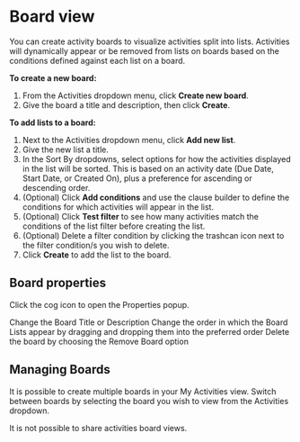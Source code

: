 # Board view
You can create activity boards to visualize activities split into lists. Activities will dynamically appear or be removed from lists on boards based on the conditions defined against each list on a board.

**To create a new board:**
1. From the Activities dropdown menu, click **Create new board**.
1. Give the board a title and description, then click **Create**.

**To add lists to a board:**
1. Next to the Activities dropdown menu, click **Add new list**.
1. Give the new list a title.
1. In the Sort By dropdowns, select options for how the activities displayed in the list will be sorted. This is based on an activity date (Due Date, Start Date, or Created On), plus a preference for ascending or descending order.
1. (Optional) Click **Add conditions** and use the clause builder to define the conditions for which activities will appear in the list.
1. (Optional) Click **Test filter** to see how many activities match the conditions of the list filter before creating the list.
1. (Optional) Delete a filter condition by clicking the trashcan icon next to the filter condition/s you wish to delete.
1. Click **Create** to add the list to the board.

## Board properties
Click the cog icon to open the Properties popup.

Change the Board Title or Description
Change the order in which the Board Lists appear by dragging and dropping them into the preferred order
Delete the board by choosing the Remove Board option

## Managing Boards
It is possible to create multiple boards in your My Activities view. Switch between boards by selecting the board you wish to view from the Activities dropdown.

It is not possible to share activities board views.

<!-- https://wiki.hornbill.com/index.php?title=My_Activities_Board_View -->